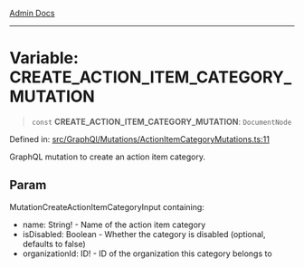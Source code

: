 [Admin Docs](/)

***

# Variable: CREATE\_ACTION\_ITEM\_CATEGORY\_MUTATION

> `const` **CREATE\_ACTION\_ITEM\_CATEGORY\_MUTATION**: `DocumentNode`

Defined in: [src/GraphQl/Mutations/ActionItemCategoryMutations.ts:11](https://github.com/PalisadoesFoundation/talawa-admin/blob/main/src/GraphQl/Mutations/ActionItemCategoryMutations.ts#L11)

GraphQL mutation to create an action item category.

## Param

MutationCreateActionItemCategoryInput containing:
  - name: String! - Name of the action item category
  - isDisabled: Boolean - Whether the category is disabled (optional, defaults to false)
  - organizationId: ID! - ID of the organization this category belongs to
